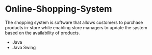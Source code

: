 # Online-Shopping-System
The shopping system is software that allows customers to purchase products in-store while enabling store managers to update the system based on the availability of products.
* Java
* Java Swing
